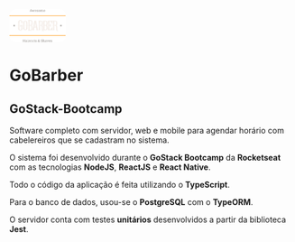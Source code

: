 <img src="/web/src/assets/logo.svg" width=100 style="border-radius: 10px;"/>

# GoBarber
## GoStack-Bootcamp

Software completo com servidor, web e mobile para agendar horário com cabelereiros que se cadastram no sistema.

O sistema foi desenvolvido durante o **GoStack Bootcamp** da **Rocketseat** com as tecnologias **NodeJS**, **ReactJS** e **React Native**.

Todo o código da aplicação é feita utilizando o **TypeScript**.

Para o banco de dados, usou-se o **PostgreSQL** com o **TypeORM**.

O servidor conta com testes **unitários** desenvolvidos a partir da biblioteca **Jest**.
